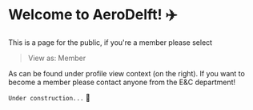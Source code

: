# Welcome to AeroDelft! :airplane:

This is a page for the public, if you're a member please select 
 > View as: Member 

 As can be found under profile view context (on the right). If you want to become a member please contact anyone from the E&C department!

`Under construction...` :hammer:

